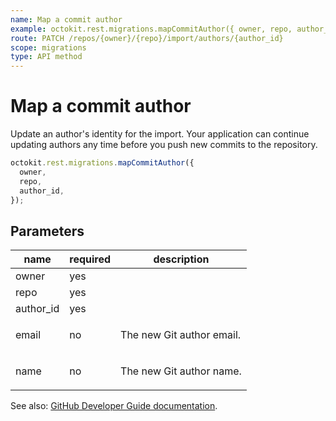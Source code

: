 ```yaml
---
name: Map a commit author
example: octokit.rest.migrations.mapCommitAuthor({ owner, repo, author_id })
route: PATCH /repos/{owner}/{repo}/import/authors/{author_id}
scope: migrations
type: API method
---
```


# Map a commit author

Update an author's identity for the import. Your application can continue updating authors any time before you push new commits to the repository.

```js
octokit.rest.migrations.mapCommitAuthor({
  owner,
  repo,
  author_id,
});
```

## Parameters

<table>
  <thead>
    <tr>
      <th>name</th>
      <th>required</th>
      <th>description</th>
    </tr>
  </thead>
  <tbody>
    <tr><td>owner</td><td>yes</td><td>

</td></tr>
<tr><td>repo</td><td>yes</td><td>

</td></tr>
<tr><td>author_id</td><td>yes</td><td>

</td></tr>
<tr><td>email</td><td>no</td><td>

The new Git author email.

</td></tr>
<tr><td>name</td><td>no</td><td>

The new Git author name.

</td></tr>
  </tbody>
</table>

See also: [GitHub Developer Guide documentation](https://docs.github.com/rest/reference/migrations#map-a-commit-author).
